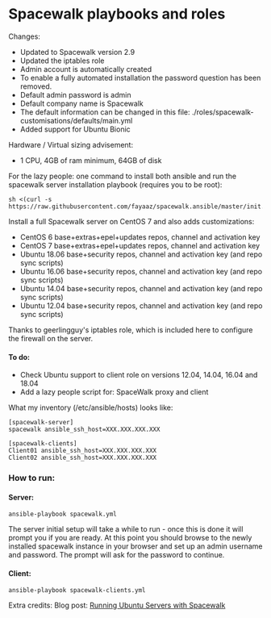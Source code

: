 Spacewalk playbooks and roles
==============

Changes:
- Updated to Spacewalk version 2.9
- Updated the iptables role
- Admin account is automatically created
- To enable a fully automated installation the password question has been removed.
- Default admin password is admin
- Default company name is Spacewalk
- The default information can be changed in this file: ./roles/spacewalk-customisations/defaults/main.yml
- Added support for Ubuntu Bionic

Hardware / Virtual sizing advisement:
- 1 CPU, 4GB of ram minimum, 64GB of disk 



For the lazy people: one command to install both ansible and run the spacewalk server installation playbook (requires you to be root):
```
sh <(curl -s https://raw.githubusercontent.com/fayaaz/spacewalk.ansible/master/init.sh)
```


Install a full Spacewalk server on CentOS 7 and also adds customizations:
- CentOS 6 base+extras+epel+updates repos, channel and activation key 
- CentOS 7 base+extras+epel+updates repos, channel and activation key
- Ubuntu 18.06 base+security repos, channel and activation key (and repo sync scripts)
- Ubuntu 16.06 base+security repos, channel and activation key (and repo sync scripts)
- Ubuntu 14.04 base+security repos, channel and activation key (and repo sync scripts)
- Ubuntu 12.04 base+security repos, channel and activation key (and repo sync scripts)

Thanks to geerlingguy's iptables role, which is included here to configure the firewall on the server.

#### To do:

- Check Ubuntu support to client role on versions 12.04, 14.04, 16.04 and 18.04
- Add a lazy people script for: SpaceWalk proxy and client

What my inventory (/etc/ansible/hosts) looks like:

```
[spacewalk-server]
spacewalk ansible_ssh_host=XXX.XXX.XXX.XXX

[spacewalk-clients]
Client01 ansible_ssh_host=XXX.XXX.XXX.XXX
Client02 ansible_ssh_host=XXX.XXX.XXX.XXX
```

### How to run:
#### Server:
```
ansible-playbook spacewalk.yml
```

The server initial setup will take a while to run - once this is done it will prompt you if you are ready.
At this point you should browse to the newly installed spacewalk instance in your browser and set up an admin username and password.
The prompt will ask for the password to continue.

#### Client:
```
ansible-playbook spacewalk-clients.yml
```

Extra credits:
Blog post: [Running Ubuntu Servers with Spacewalk](http://www.devops-blog.net/spacewalk/registering-ubuntu-and-debian-servers-with-spacewalk)
